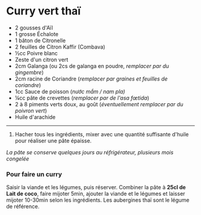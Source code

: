# Curry vert thaï

- 2 gousses d'Aïl
- 1 grosse Échalote
- 1 bâton de Citronelle
- 2 feuilles de Citron Kaffir (Combava)
- ½cc Poivre blanc
- Zeste d'un citron vert
- 2cm Galanga (ou 2cs de galanga en poudre, *remplacer par du gingembre*)
- 2cm racine de Coriandre (*remplacer par graines et feuilles de coriandre*)
- 1cc Sauce de poisson (*nước mắm / nam pla)*
- ¼cc pâte de crevettes (*remplacer par de l'asa fœtida*)
- 2 à 8 piments verts doux, au goût (*éventuellement remplacer par du poivron vert*)
- Huile d'arachide

---

1. Hacher tous les ingrédients, mixer avec une quantité suffisante d'huile pour réaliser une pâte épaisse.

*La pâte se conserve quelques jours au réfrigérateur, plusieurs mois congelée*

### Pour faire un curry

Saisir la viande et les légumes, puis réserver.
Combiner la pâte à **25cl de Lait de coco**, faire mijoter 5min, ajouter la viande et le légumes et laisser mijoter 10-30min selon les ingrédients.
Les aubergines thaï sont le légume de référence.
